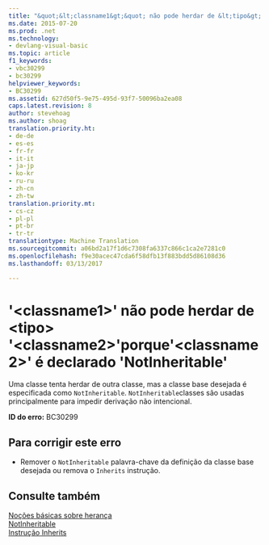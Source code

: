 ```yaml
---
title: "&quot;&lt;classname1&gt;&quot; não pode herdar de &lt;tipo&gt; &quot;&lt;classname2&gt;&quot;porque&quot;&lt;classname2&gt;&quot; é declarado &quot;NotInheritable&quot; | Documentos do Microsoft"
ms.date: 2015-07-20
ms.prod: .net
ms.technology:
- devlang-visual-basic
ms.topic: article
f1_keywords:
- vbc30299
- bc30299
helpviewer_keywords:
- BC30299
ms.assetid: 627d50f5-9e75-495d-93f7-50096ba2ea08
caps.latest.revision: 8
author: stevehoag
ms.author: shoag
translation.priority.ht:
- de-de
- es-es
- fr-fr
- it-it
- ja-jp
- ko-kr
- ru-ru
- zh-cn
- zh-tw
translation.priority.mt:
- cs-cz
- pl-pl
- pt-br
- tr-tr
translationtype: Machine Translation
ms.sourcegitcommit: a06bd2a17f1d6c7308fa6337c866c1ca2e7281c0
ms.openlocfilehash: f9e30acec47cda6f58dfb13f883bdd5d86108d36
ms.lasthandoff: 03/13/2017

---
```

# <a name="39ltclassname1gt39-cannot-inherit-from-lttypegt-39ltclassname2gt39-because-39ltclassname2gt39-is-declared-39notinheritable39"></a>'&lt;classname1&gt;' não pode herdar de &lt;tipo&gt; '&lt;classname2&gt;'porque'&lt;classname2&gt;' é declarado 'NotInheritable'
Uma classe tenta herdar de outra classe, mas a classe base desejada é especificada como `NotInheritable`. `NotInheritable`classes são usadas principalmente para impedir derivação não intencional.  
  
 **ID do erro:** BC30299  
  
## <a name="to-correct-this-error"></a>Para corrigir este erro  
  
-   Remover o `NotInheritable` palavra-chave da definição da classe base desejada ou remova o `Inherits` instrução.  
  
## <a name="see-also"></a>Consulte também  
 [Noções básicas sobre herança](../../visual-basic/programming-guide/language-features/objects-and-classes/inheritance-basics.md)   
 [NotInheritable](../../visual-basic/language-reference/modifiers/notinheritable.md)   
 [Instrução Inherits](../../visual-basic/language-reference/statements/inherits-statement.md)
